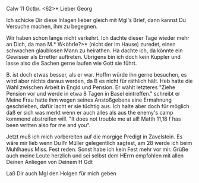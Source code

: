  Calw 11 Octbr. <62>*
Lieber Georg

Ich schicke Dir diese Inlagen lieber gleich mit Mgl's Brief, dann kannst Du Versuche machen, ihm zu begegnen.

Wir haben schon lange nicht verkehrt. Ich dachte dieser Tage wieder mehr an Dich, da man M.<arie>* W<öhrle?>* (nicht der im Hause) zuredet, einen schwachen glaublosen Mann zu heirathen. Ha dachte ich, da könnte ein Gewisser als Erretter auftreten. Ubrigens bin ich doch kein Kuppler und lasse also die Sachen gerne laufen wie Gott sie führt.

B. ist doch etwas besser, als er war. Hoffm würde ihn gerne besuchen, es wird aber nichts daraus werden, da B es nicht für räthlich hält. 
Heb hatte die Wahl zwischen Arbeit in Engld und Pension. Er wählt letzteres "Ziehe Pension vor und werde in etwa 8 Tagen in Basel eintreffen." schreibt er Meine Frau hatte ihm wegen seines Anstoßgebens eine Ermahnung geschrieben, dafür lacht er sie tüchtig aus. Ich halte aber doch für möglich daß er sich was merkt wenn er auch alles als aus the enemy's camp kommend abstreifen will. "It does not trouble me at all! Matth 11,18 f has been written also for me and you".

Jetzt muß ich mich vorbereiten auf die morgige Predigt in Zavelstein. Es wäre mir lieb wenn Du Fr Müller gelegentlich sagtest, am 28 werde ich beim Muhlhaeus Miss. Fest reden. Sonst habe ich kein Fest mehr vor mir. 
Grüße auch meine Leute herzlich und sei selbst dem HErrn empfohlen mit allen Deinen Anliegen von Deinem
 H Gdt

Laß Dir auch Mgl den Holgen für mich geben
